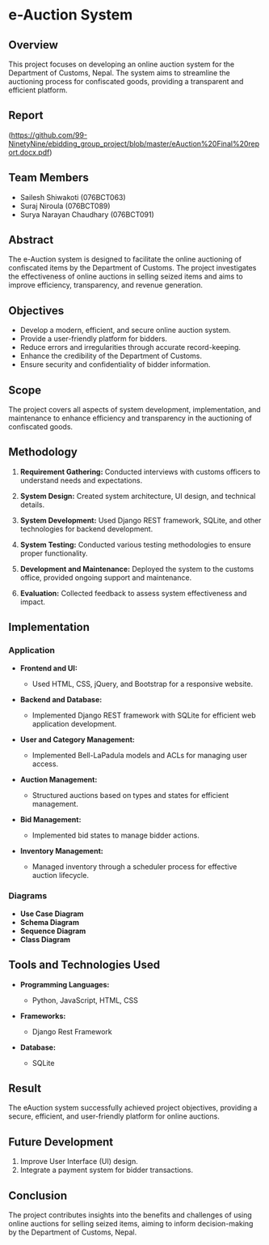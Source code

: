# e-Auction System

## Overview

This project focuses on developing an online auction system for the Department of Customs, Nepal. The system aims to streamline the auctioning process for confiscated goods, providing a transparent and efficient platform.

## Report
(https://github.com/99-NinetyNine/ebidding_group_project/blob/master/eAuction%20Final%20report.docx.pdf)
## Team Members

- Sailesh Shiwakoti (076BCT063)
- Suraj Niroula (076BCT089)
- Surya Narayan Chaudhary (076BCT091)

## Abstract

The e-Auction system is designed to facilitate the online auctioning of confiscated items by the Department of Customs. The project investigates the effectiveness of online auctions in selling seized items and aims to improve efficiency, transparency, and revenue generation.

## Objectives

- Develop a modern, efficient, and secure online auction system.
- Provide a user-friendly platform for bidders.
- Reduce errors and irregularities through accurate record-keeping.
- Enhance the credibility of the Department of Customs.
- Ensure security and confidentiality of bidder information.

## Scope

The project covers all aspects of system development, implementation, and maintenance to enhance efficiency and transparency in the auctioning of confiscated goods.

## Methodology

1. **Requirement Gathering:**
   Conducted interviews with customs officers to understand needs and expectations.

2. **System Design:**
   Created system architecture, UI design, and technical details.

3. **System Development:**
   Used Django REST framework, SQLite, and other technologies for backend development.

4. **System Testing:**
   Conducted various testing methodologies to ensure proper functionality.

5. **Development and Maintenance:**
   Deployed the system to the customs office, provided ongoing support and maintenance.

6. **Evaluation:**
   Collected feedback to assess system effectiveness and impact.

## Implementation

### Application

- **Frontend and UI:**
  - Used HTML, CSS, jQuery, and Bootstrap for a responsive website.
  
- **Backend and Database:**
  - Implemented Django REST framework with SQLite for efficient web application development.

- **User and Category Management:**
  - Implemented Bell-LaPadula models and ACLs for managing user access.

- **Auction Management:**
  - Structured auctions based on types and states for efficient management.

- **Bid Management:**
  - Implemented bid states to manage bidder actions.

- **Inventory Management:**
  - Managed inventory through a scheduler process for effective auction lifecycle.

### Diagrams

- **Use Case Diagram**
- **Schema Diagram**
- **Sequence Diagram**
- **Class Diagram**

## Tools and Technologies Used

- **Programming Languages:**
  - Python, JavaScript, HTML, CSS
  
- **Frameworks:**
  - Django Rest Framework
  
- **Database:**
  - SQLite

## Result

The eAuction system successfully achieved project objectives, providing a secure, efficient, and user-friendly platform for online auctions.

## Future Development

1. Improve User Interface (UI) design.
2. Integrate a payment system for bidder transactions.

## Conclusion

The project contributes insights into the benefits and challenges of using online auctions for selling seized items, aiming to inform decision-making by the Department of Customs, Nepal.
